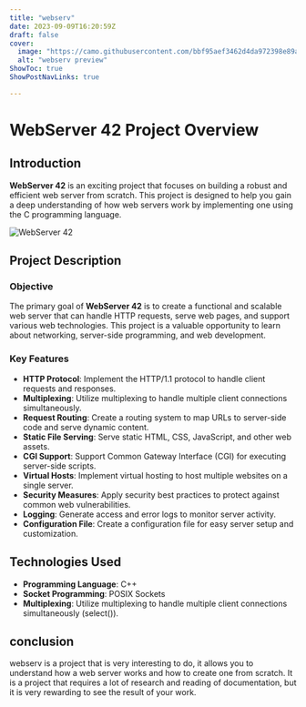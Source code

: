 ```yaml
---
title: "webserv"
date: 2023-09-09T16:20:59Z
draft: false
cover:
  image: "https://camo.githubusercontent.com/bbf95aef3462d4da972398e89a83aa8d8bb15c5b614b3acac3fcc9a7173a6ec3/68747470733a2f2f692e696d6775722e636f6d2f69336e734d78432e6a7067"
  alt: "webserv preview"
ShowToc: true
ShowPostNavLinks: true

---
```


# WebServer 42 Project Overview

## Introduction

**WebServer 42** is an exciting project that focuses on building a robust and efficient web server from scratch. This project is designed to help you gain a deep understanding of how web servers work by implementing one using the C programming language.

![WebServer 42](https://camo.githubusercontent.com/bbf95aef3462d4da972398e89a83aa8d8bb15c5b614b3acac3fcc9a7173a6ec3/68747470733a2f2f692e696d6775722e636f6d2f69336e734d78432e6a7067)

## Project Description

### Objective

The primary goal of **WebServer 42** is to create a functional and scalable web server that can handle HTTP requests, serve web pages, and support various web technologies. This project is a valuable opportunity to learn about networking, server-side programming, and web development.

### Key Features

- **HTTP Protocol**: Implement the HTTP/1.1 protocol to handle client requests and responses.
- **Multiplexing**: Utilize multiplexing to handle multiple client connections simultaneously.
- **Request Routing**: Create a routing system to map URLs to server-side code and serve dynamic content.
- **Static File Serving**: Serve static HTML, CSS, JavaScript, and other web assets.
- **CGI Support**: Support Common Gateway Interface (CGI) for executing server-side scripts.
- **Virtual Hosts**: Implement virtual hosting to host multiple websites on a single server.
- **Security Measures**: Apply security best practices to protect against common web vulnerabilities.
- **Logging**: Generate access and error logs to monitor server activity.
- **Configuration File**: Create a configuration file for easy server setup and customization.

## Technologies Used

- **Programming Language**: C++
- **Socket Programming**: POSIX Sockets
- **Multiplexing**: Utilize multiplexing to handle multiple client connections simultaneously (select()).

## conclusion

webserv is a project that is very interesting to do, it allows you to understand how a web server works and how to create one from scratch. It is a project that requires a lot of research and reading of documentation, but it is very rewarding to see the result of your work.
